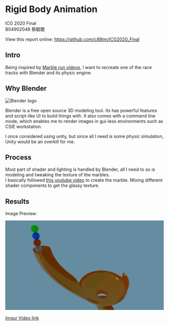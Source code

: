 # Rigid Body Animation

ICG 2020 Final  
B04902048 蔡毓聰

View this report online: https://github.com/c88tm/ICG2020_Final

## Intro

Being inspired by [Marble run videos](https://www.youtube.com/channel/UCYJdpnjuSWVOLgGT9fIzL0g), I want to recreate one of the race tracks with Blender and its physic engine.

## Why Blender

![Blender logo](https://download.blender.org/branding/blender_logo_socket.png)

Blender is a free open source 3D modeling tool. Its has powerful features and script-like UI to build things with. It also comes with a command line mode, which enables me to render images in gui-less environments such as CSIE workstation.

I once considered using unity, but since all I need is some physic simulation, Unity would be an overkill for me.

## Process

Most part of shader and lighting is handled by Blender, all I need to so is modeling and tweaking the texture of the marbles.  
I basically followed [this youtube video](https://www.youtube.com/watch?v=fwSbmCW8qVg) to create the marble. Mixing different shader components to get the glassy texture.

## Results

Image Preview:

![Result](result.png)

[Imgur Video link](https://imgur.com/zW7m8ob)
